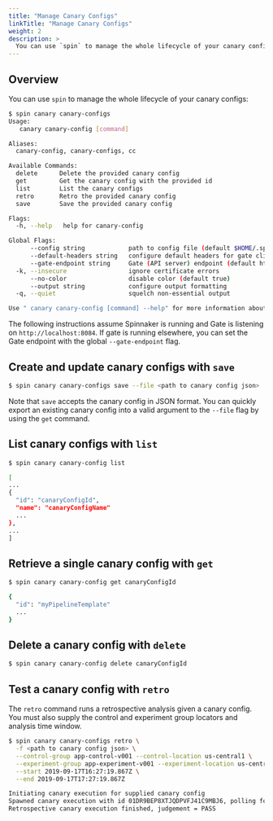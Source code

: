 ```yaml
---
title: "Manage Canary Configs"
linkTitle: "Manage Canary Configs"
weight: 2
description: >
  You can use `spin` to manage the whole lifecycle of your canary configs
---
```


## Overview

You can use `spin` to manage the whole lifecycle of your canary configs:

```bash
$ spin canary canary-configs
Usage:
   canary canary-config [command]

Aliases:
  canary-config, canary-configs, cc

Available Commands:
  delete      Delete the provided canary config
  get         Get the canary config with the provided id
  list        List the canary configs
  retro       Retro the provided canary config
  save        Save the provided canary config

Flags:
  -h, --help   help for canary-config

Global Flags:
      --config string            path to config file (default $HOME/.spin/config)
      --default-headers string   configure default headers for gate client as comma separated list (e.g. key1=value1,key2=value2)
      --gate-endpoint string     Gate (API server) endpoint (default http://localhost:8084)
  -k, --insecure                 ignore certificate errors
      --no-color                 disable color (default true)
      --output string            configure output formatting
  -q, --quiet                    squelch non-essential output

Use " canary canary-config [command] --help" for more information about a command.
```

The following instructions assume Spinnaker is running and Gate is listening on `http://localhost:8084`. If
gate is running elsewhere, you can set the Gate endpoint with the global `--gate-endpoint` flag.


## Create and update canary configs with `save`

```bash
$ spin canary canary-configs save --file <path to canary config json>
```

Note that `save` accepts the canary config in JSON format. You can quickly export an existing
canary config into a valid argument to the `--file` flag by using the `get` command.

## List canary configs with `list`

```bash
$ spin canary canary-config list

[
...
{
  "id": "canaryConfigId",
  "name": "canaryConfigName"
  ...
},
...
]

```

## Retrieve a single canary config with `get`

```bash
$ spin canary canary-config get canaryConfigId

{
  "id": "myPipelineTemplate"
  ...
}
```

## Delete a canary config with `delete`

```bash
$ spin canary canary-config delete canaryConfigId
```

## Test a canary config with `retro`

The `retro` command runs a retrospective analysis given a canary config. You must also supply the
control and experiment group locators and analysis time window.

```bash
$ spin canary canary-configs retro \
  -f <path to canary config json> \
  --control-group app-control-v001 --control-location us-central1 \
  --experiment-group app-experiment-v001 --experiment-location us-central1 \
  --start 2019-09-17T16:27:19.867Z \
  --end 2019-09-17T17:27:19.867Z

Initiating canary execution for supplied canary config
Spawned canary execution with id 01DR9BEP8XTJQDPVFJ41C9MBJ6, polling for completion...
Retrospective canary execution finished, judgement = PASS
```
